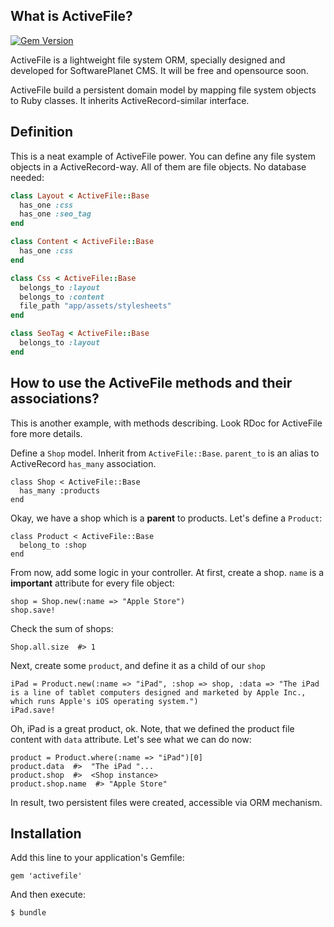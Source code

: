 What is ActiveFile?
-------------------

[![Gem Version](https://badge.fury.io/rb/activefile.png)](http://badge.fury.io/rb/activefile)

ActiveFile is a lightweight file system ORM, specially designed and developed for SoftwarePlanet CMS. It will be free and opensource soon.

ActiveFile build a persistent domain model by mapping file system objects to Ruby classes. It inherits ActiveRecord-similar interface.

## Definition

This is a neat example of ActiveFile power. You can define any file system objects in a ActiveRecord-way. All of them are file objects. No database needed:


```ruby
class Layout < ActiveFile::Base
  has_one :css
  has_one :seo_tag
end

class Content < ActiveFile::Base
  has_one :css
end

class Css < ActiveFile::Base
  belongs_to :layout
  belongs_to :content
  file_path "app/assets/stylesheets"
end

class SeoTag < ActiveFile::Base
  belongs_to :layout
end
```


How to use the ActiveFile methods and their associations?
---------------------------------------------------------

This is another example, with methods describing. Look RDoc for ActiveFile fore more details.

Define a `Shop` model. Inherit from `ActiveFile::Base`.
`parent_to` is an alias to ActiveRecord `has_many` association.

    class Shop < ActiveFile::Base
      has_many :products
    end

Okay, we have a shop which is a **parent** to products. Let's define a `Product`:

    class Product < ActiveFile::Base
      belong_to :shop
    end

From now, add some logic in your controller.
At first, create a shop. `name` is a **important** attribute for every file object:

    shop = Shop.new(:name => "Apple Store")
    shop.save!

Check the sum of shops:

    Shop.all.size  #> 1

Next, create some `product`, and define it as a child of our `shop`

    iPad = Product.new(:name => "iPad", :shop => shop, :data => "The iPad is a line of tablet computers designed and marketed by Apple Inc., which runs Apple's iOS operating system.")
    iPad.save!

Oh, iPad is a great product, ok. Note, that we defined the product file content with `data` attribute.
Let's see what we can do now:

    product = Product.where(:name => "iPad")[0]
    product.data  #>  "The iPad "...
    product.shop  #>  <Shop instance>
    product.shop.name  #> "Apple Store"

In result, two persistent files were created, accessible via ORM mechanism.

## Installation

Add this line to your application's Gemfile:

    gem 'activefile'

And then execute:

    $ bundle
